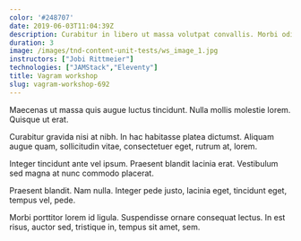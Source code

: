 ```yaml
---
color: '#248707'
date: 2019-06-03T11:04:39Z
description: Curabitur in libero ut massa volutpat convallis. Morbi odio odio, elementum eu, interdum eu, tincidunt in, leo.
duration: 3
image: /images/tnd-content-unit-tests/ws_image_1.jpg
instructors: ["Jobi Rittmeier"]
technologies: ["JAMStack","Eleventy"]
title: Vagram workshop
slug: vagram-workshop-692
---
```

Maecenas ut massa quis augue luctus tincidunt. Nulla mollis molestie lorem. Quisque ut erat.

Curabitur gravida nisi at nibh. In hac habitasse platea dictumst. Aliquam augue quam, sollicitudin vitae, consectetuer eget, rutrum at, lorem.

Integer tincidunt ante vel ipsum. Praesent blandit lacinia erat. Vestibulum sed magna at nunc commodo placerat.

Praesent blandit. Nam nulla. Integer pede justo, lacinia eget, tincidunt eget, tempus vel, pede.

Morbi porttitor lorem id ligula. Suspendisse ornare consequat lectus. In est risus, auctor sed, tristique in, tempus sit amet, sem.
